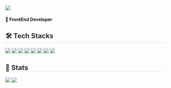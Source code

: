<div >
    <img src="https://capsule-render.vercel.app/api?type=transparent&color=0:d8fecd,100:fef8e1&height=120&text=🌼RunSoo🌼&animation=&fontColor=ebbdbd&fontSize=50" />
    </div>
    <div> 
    <h4>🦈 FrontEnd Developer </h4>
    </div>
    <div >
    <h2 style="border-bottom: 1px solid #d8dee4; color: #282d33;"> 🛠️ Tech Stacks </h2>
    <div style="margin: 0 auto; text-align: left;" align= "left"> <img src="https://img.shields.io/badge/CSS3-1572B6?style=flat-square&logo=CSS3&logoColor=white">
          <img src="https://img.shields.io/badge/Git-F05032?style=flat-square&logo=Git&logoColor=white">
          <img src="https://img.shields.io/badge/HTML5-E34F26?style=flat-square&logo=HTML5&logoColor=white">
          <img src="https://img.shields.io/badge/Java-007396?style=flat-square&logo=Java&logoColor=white">
          <img src="https://img.shields.io/badge/Javascript-F7DF1E?style=flat-square&logo=Javascript&logoColor=white">
          <img src="https://img.shields.io/badge/MySQL-4479A1?style=flat-square&logo=MySQL&logoColor=white">
          <img src="https://img.shields.io/badge/React-61DAFB?style=flat-square&logo=React&logoColor=white">
          <img src="https://img.shields.io/badge/StyledComponents-DB7093?style=flat-square&logo=StyledComponents&logoColor=white">
          </div>
    </div>
    <div> 
    <h2 style="border-bottom: 1px solid #d8dee4; color: #282d33;"> 🏅 Stats </h2> <div>  <img src="https://github-readme-stats.vercel.app/api/top-langs/?username=RunSoo&layout=compact&bg_color=180,00000000,00000000&title_color=000000&text_color=000000"
           /> <img src="http://mazassumnida.wtf/api/v2/generate_badge?boj=runsoo"/> </div> 
    </div>
